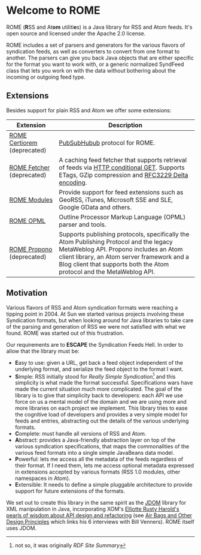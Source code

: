 # Welcome to ROME

ROME (**R**SS and At**om** utiliti**e**s) is a Java library for RSS and Atom
feeds. It's open source and licensed under the Apache 2.0 license.

ROME includes a set of parsers and generators for the various flavors of
syndication feeds, as well as converters to convert from one format to another.
The parsers can give you back Java objects that are either specific for the
format you want to work with, or a generic normalized SyndFeed class that lets
you work on with the data without bothering about the incoming or outgoing feed
type.

## Extensions

Besides support for plain RSS and Atom we offer some extensions:

| Extension                                              | Description                                                                                                                                                                                                                                                                                           |
| ------------------------------------------------------ | ----------------------------------------------------------------------------------------------------------------------------------------------------------------------------------------------------------------------------------------------------------------------------------------------------- |
| [ROME Certiorem](rome-certiorem/index.md) (deprecated) | [PubSubHubub](https://en.wikipedia.org/wiki/WebSub) protocol for ROME.                                                                                                                                                                                                                                |
| [ROME Fetcher](rome-fetcher/index.md) (deprecated)     | A caching feed fetcher that supports retrieval of feeds via [HTTP conditional GET](http://fishbowl.pastiche.org/2002/10/21/http_conditional_get_for_rss_hackers). Supports ETags, GZip compression and [RFC3229 Delta encoding](https://en.wikipedia.org/wiki/Delta_encoding#Delta_encoding_in_HTTP). |
| [ROME Modules](rome-modules/index.md)                  | Provide support for feed extensions such as GeoRSS, iTunes, Microsoft SSE and SLE, Google GData and others.                                                                                                                                                                                           |
| [ROME OPML](rome-opml/index.md)                        | Outline Processor Markup Language (OPML) parser and tools.                                                                                                                                                                                                                                            |
| [ROME Propono](rome-propono/index.md) (deprecated)     | Supports publishing protocols, specifically the Atom Publishing Protocol and the legacy MetaWeblog API. Propono includes an Atom client library, an Atom server framework and a Blog client that supports both the Atom protocol and the MetaWeblog API.                                              |

## Motivation

Various flavors of RSS and Atom syndication formats were reaching a tipping
point in 2004. At Sun we started various projects involving these Syndication
formats, but when looking around for Java libraries to take care of the parsing
and generation of RSS we were not satisfied with what we found. ROME was started
out of this frustration.

Our requirements are to **ESCAPE** the Syndication Feeds Hell. In order to allow
that the library must be:

- **E**asy to use: given a URL, get back a feed object independent of the
  underlying format, and serialize the feed object to the format I want.
- **S**imple: RSS initially stood for _Really Simple Syndication_[^1] and this
  simplicity is what made the format successful. Specifications wars have made
  the current situation much more complicated. The goal of the library is to
  give that simplicity back to developers: each API we use force on us a mental
  model of the domain and we are using more and more libraries on each project
  we implement. This library tries to ease the cognitive load of developers and
  provides a very simple model for feeds and entries, abstracting out the
  details of the various underlying formats.
- **C**omplete: must handle all versions of RSS and Atom.
- **A**bstract: provides a Java-friendly abstraction layer on top of the various
  syndication specifications, that maps the commonalities of the various feed
  formats into a single simple JavaBeans data model.
- **P**owerful: lets me access all the metadata of the feeds regardless of their
  format. If I need them, lets me access optional metadata expressed in
  extensions accepted by various formats (RSS 1.0 modules, other namespaces in
  Atom).
- **E**xtensible: It needs to define a simple pluggable architecture to provide
  support for future extensions of the formats.

We set out to create this library in the same spirit as the
[JDOM](http://www.jdom.org/mission/index.html) library for XML manipulation in
Java, incorporating XOM's
[Elliotte Rusty Harold's pearls of wisdom about API design and refactoring](http://www.artima.com/intv/jdom.html)
(see
[Air Bags and Other Design Principles](http://www.artima.com/intv/airbags.html)
which links his 6 interviews with Bill Venners). ROME itself uses JDOM.

[^1]: not so, it was originally _RDF Site Summary_
